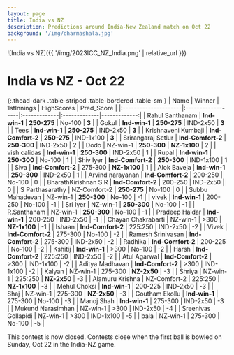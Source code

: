 ```yaml
---
layout: page
title: India vs NZ 
description: Predictions around India-New Zealand match on Oct 22
background: '/img/dharmashala.jpg'
---
```



![India vs NZ]({{ '/img/2023ICC_NZ_India.png' | relative_url }})

# India vs NZ - Oct 22

{:.thead-dark .table-striped .table-bordered .table-sm }
| Name                 | Winner            | 1stInnings   | HighScores   |   Pred_Score |
|:---------------------|:------------------|:-------------|:-------------|-------------:|
| Rahul Santhanam      | **Ind-win-1**     | **250-275**  | No-100       |            **3** |
| Gokul                | **Ind-win-1**     | **250-275**  | IND-2x50     |            **3** |
| Tees                 | **Ind-win-1**     | **250-275**  | IND-2x50     |            **3** |
| Krishnaveni Kumbaji  | **Ind-Comfort-2** | **250-275**  | IND-1x100    |            **3** |
| Srirangaraj Setlur   | **Ind-Comfort-2** | **250-300**  | IND-2x50     |            2 |
| Dodo                 | NZ-win-1          | **250-300**  | **NZ-1x100** |            2 |
| vish calidas         | **Ind-win-1**     | **250-300**  | IND-2x50     |            1 |
| Rupal                | **Ind-win-1**     | **250-300**  | No-100       |            1 |
| Shiv Iyer            | **Ind-Comfort-2** | **250-300**  | IND-1x100    |            1 |
| Siva                 | **Ind-Comfort-2** | 275-300      | **NZ-1x100** |            1 |
| Alok Baveja          | **Ind-win-1**     | **250-300**  | IND-2x50     |            1 |
| Arvind narayanan     | **Ind-Comfort-2** | 200-250      | No-100       |            0 |
| BharathKirishnan S R | **Ind-Comfort-2** | 200-250      | IND-2x50     |            0 |
| S Parthasarathy      | NZ-Comfort-2      | **250-275**  | No-100       |            0 |
| Subbu Mahadevan      | NZ-win-1          | **250-300**  | No-100       |           -1 |
| vivek                | **Ind-win-1**     | 200-250      | No-100       |           -1 |
| Sri Iyer             | NZ-win-1          | **250-300**  | No-100       |           -1 |
| R.Santhanam          | NZ-win-1          | **250-300**  | No-100       |           -1 |
| Pradeep Haldar       | **Ind-win-1**     | 200-250      | IND-2x50     |           -1 |
| Chayan Chakrabarti   | NZ-win-1          | >300         | **NZ-1x100** |           -1 |
| Ishaan               | **Ind-Comfort-2** | 225:250      | IND-2x50     |           -2 |
| Vivek                | **Ind-Comfort-2** | 275-300      | No-100       |           -2 |
| Ramesh Srinivasan    | **Ind-Comfort-2** | 275-300      | IND-2x50     |           -2 |
| Radhika              | **Ind-Comfort-2** | 200-225      | No-100       |           -2 |
| Kshitij              | **Ind-win-1**     | >300         | No-100       |           -2 |
| Harsh                | **Ind-Comfort-2** | 225:250      | IND-2x50     |           -2 |
| Atul Agarwal         | **Ind-Comfort-2** | >300         | IND-1x100    |           -2 |
| Aditya Madhavan      | **Ind-Comfort-2** | >300         | IND-1x100    |           -2 |
| Kalyan               | NZ-win-1          | 275-300      | **NZ-2x50**  |           -3 |
| Shriya               | NZ-win-1          | 225:250      | **NZ-2x50**  |           -3 |
| Alamuru Krishna      | NZ-Comfort-2      | 225:250      | **NZ-1x100** |           -3 |
| Mehul Choksi         | **Ind-win-1**     | 200-225      | IND-2x50     |           -3 |
| Shaj                 | NZ-win-1          | 275-300      | **NZ-2x50**  |           -3 |
| Goutham Ekollu       | **Ind-win-1**     | 275-300      | No-100       |           -3 |
| Manoj  Shah          | **Ind-win-1**     | 275-300      | IND-2x50     |           -3 |
| Mukund Narasimhan    | NZ-win-1          | >300         | IND-2x50     |           -4 |
| Sreenivas Gollapidi  | NZ-win-1          | >300         | IND-1x100    |           -5 |
| bala                 | NZ-win-1          | 275-300      | No-100       |           -5 |

This contest is now closed. Contests close when the first ball is bowled on Sunday, Oct 22 in the India-NZ game.

